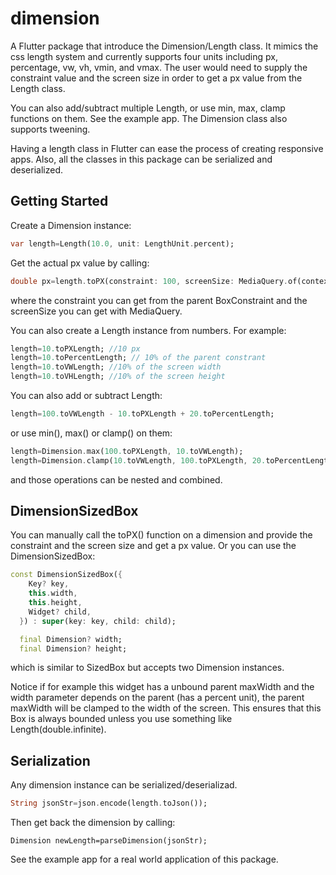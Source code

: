 # dimension

A Flutter package that introduce the Dimension/Length class.
It mimics the css length system and currently supports four units including px, percentage, vw, vh, vmin, and vmax. The
user would need to supply the constraint value and the screen size in order to get a px value
from the Length class.

You can also add/subtract multiple Length, or use min, max, clamp functions on them. See the example
app. The Dimension class also supports tweening.

Having a length class in Flutter can ease the process of creating responsive apps. Also, all the classes
in this package can be serialized and deserialized.

## Getting Started

Create a Dimension instance:

```dart
var length=Length(10.0, unit: LengthUnit.percent);
```

Get the actual px value by calling:

```dart
double px=length.toPX(constraint: 100, screenSize: MediaQuery.of(context).size);
```

where the constraint you can get from the parent BoxConstraint and the screenSize you can get with
MediaQuery.

You can also create a Length instance from numbers. For example:

```dart
length=10.toPXLength; //10 px
length=10.toPercentLength; // 10% of the parent constrant
length=10.toVWLength; //10% of the screen width
length=10.toVHLength; //10% of the screen height
```

You can also add or subtract Length:

```dart
length=100.toVWLength - 10.toPXLength + 20.toPercentLength;
```

or use min(), max() or clamp() on them:
```dart
length=Dimension.max(100.toPXLength, 10.toVWLength);
length=Dimension.clamp(10.toVWLength, 100.toPXLength, 20.toPercentLength);
```

and those operations can be nested and combined.

## DimensionSizedBox

You can manually call the toPX() function on a dimension and provide the constraint and the
screen size and get a px value. Or you can use the DimensionSizedBox:
```dart
const DimensionSizedBox({
    Key? key,
    this.width,
    this.height,
    Widget? child,
  }) : super(key: key, child: child);

  final Dimension? width;
  final Dimension? height;
```
which is similar to SizedBox but accepts two Dimension instances.

Notice if for example this widget has a unbound parent maxWidth and the width parameter depends on the parent (has a percent unit), the parent maxWidth will be clamped to the width of the screen. This ensures that this Box is always bounded unless you use something like Length(double.infinite).

## Serialization

Any dimension instance can be serialized/deserializad.

```dart
String jsonStr=json.encode(length.toJson());
```

Then get back the dimension by calling:
```
Dimension newLength=parseDimension(jsonStr);
```

See the example app for a real world application of this package.




